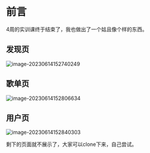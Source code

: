 # 前言

4周的实训课终于结束了，我也做出了一个姑且像个样的东西。

## 发现页

![image-20230614152740249](https://mfjblog-pic.oss-cn-beijing.aliyuncs.com/img/image-20230614152740249.png)

## 歌单页

![image-20230614152806634](https://mfjblog-pic.oss-cn-beijing.aliyuncs.com/img/image-20230614152806634.png)

## 用户页

![image-20230614152840303](https://mfjblog-pic.oss-cn-beijing.aliyuncs.com/img/image-20230614152840303.png)

剩下的页面就不展示了，大家可以clone下来，自己尝试。